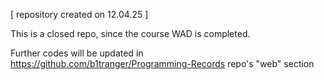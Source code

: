 [ repository created on 12.04.25 ]

This is a closed repo, since the course WAD is completed.

Further codes will be updated in https://github.com/b1tranger/Programming-Records repo's "web" section

